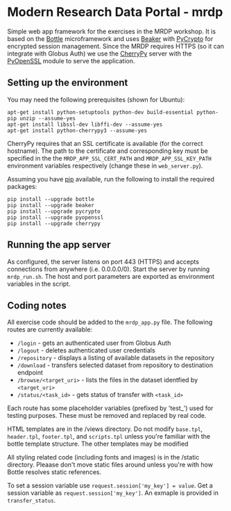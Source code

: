 # Modern Research Data Portal - mrdp
Simple web app framework for the exercises in the MRDP workshop. It is based on the [Bottle](http://bottlepy.org) microframework and uses [Beaker](http://beaker.readthedocs.org/en/latest/) with [PyCrypto](https://github.com/dlitz/pycrypto) for encrypted session management. Since the MRDP requires HTTPS (so it can integrate with Globus Auth) we use the [CherryPy](http://www.cherrypy.org/) server with the [PyOpenSSL](http://www.pyopenssl.org/en/stable/) module to serve the application.

## Setting up the environment
You may need the following prerequisites (shown for Ubuntu):
```
apt-get install python-setuptools python-dev build-essential python-pip unzip --assume-yes
apt-get install libssl-dev libffi-dev --assume-yes
apt-get install python-cherrypy3 --assume-yes
```

CherryPy requires that an SSL certificate is available (for the correct hostname). The path to the certificate and corresponding key must be specified in the the `MRDP_APP_SSL_CERT_PATH` and `MRDP_APP_SSL_KEY_PATH` environment variables respectively (change these in `web_server.py`).

Assuming you have [pip](https://pip.pypa.io/en/stable/) available, run the following to install the required packages:
```
pip install --upgrade bottle
pip install --upgrade beaker
pip install --upgrade pycrypto
pip install --upgrade pyopenssl
pip install --upgrade cherrypy
```

## Running the app server
As configured, the server listens on port 443 (HTTPS) and accepts connections from anywhere (i.e. 0.0.0.0/0). Start the server by running `mrdp_run.sh`. The host and port parameters are exported as environment variables in the script.

## Coding notes
All exercise code should be added to the `mrdp_app.py` file. The following routes are currently available:

- `/login` - gets an authenticated user from Globus Auth
- `/logout` - deletes authenticated user credentials
- `/repository` - displays a listing of available datasets in the repository
- `/download` - transfers selected dataset from repository to destination endpoint
- `/browse/<target_uri>` - lists the files in the dataset identfied by `<target_uri>`
- `/status/<task_id>` - gets status of transfer with `<task_id>`

Each route has some placeholder variables (prefixed by 'test_') used for testing purposes. These must be removed and replaced by real code. 

HTML templates are in the /views directory. Do not modify `base.tpl`, `header.tpl`, `footer.tpl`, and `scripts.tpl` unless you're familiar with the bottle template structure. The other templates may be modified 

All styling related code (including fonts and images) is in the /static directory. Pleaase don't move static files around unless you're with how Bottle resolves static references.

To set a session variable use `request.session['my_key'] = value`. Get a session variable as `request.session['my_key']`. An exmaple is provided in `transfer_status`.

